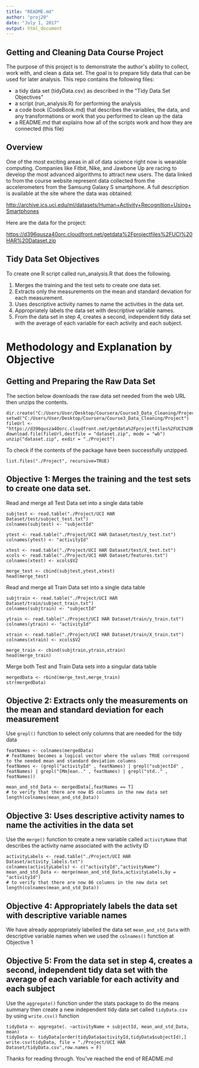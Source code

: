 ```yaml
---
title: "README.md"
author: "proj20"
date: "July 1, 2017"
output: html_document
---
```



## Getting and Cleaning Data Course Project

The purpose of this project is to demonstrate the author's ability to collect, work with, and clean a data set. The goal is to prepare tidy data that can be used for later analysis. This repo contains the following files:

* a tidy data set (tidyData.csv) as described in the "Tidy Data Set Objectives"
* a script (run_analysis.R) for performing the analysis
* a code book (CodeBook.md) that describes the variables, the data, and any transformations or work that you performed to clean up the data
* a README.md that explains how all of the scripts work and how they are connected (this file)


## Overview

One of the most exciting areas in all of data science right now is wearable computing. Companies like Fitbit, Nike, and Jawbone Up are racing to develop the most advanced algorithms to attract new users. The data linked to from the course website represent data collected from the accelerometers from the Samsung Galaxy S smartphone. A full description is available at the site where the data was obtained:

http://archive.ics.uci.edu/ml/datasets/Human+Activity+Recognition+Using+Smartphones

Here are the data for the project:

https://d396qusza40orc.cloudfront.net/getdata%2Fprojectfiles%2FUCI%20HAR%20Dataset.zip 


## Tidy Data Set Objectives

To create one R script called run_analysis.R that does the following.

1. Merges the training and the test sets to create one data set.
2. Extracts only the measurements on the mean and standard deviation for each measurement.
3. Uses descriptive activity names to name the activities in the data set.
4. Appropriately labels the data set with descriptive variable names.
5. From the data set in step 4, creates a second, independent tidy data set with the average of each variable for each activity and each subject.


# Methodology and Explanation by Objective

## Getting and Preparing the Raw Data Set
The section below downloads the raw data set needed from the web URL then unzips the contents.

```{r}
dir.create("C:/Users/User/Desktop/Coursera/Course3_Data_Cleaning/Project")
setwd("C:/Users/User/Desktop/Coursera/Course3_Data_Cleaning/Project")
fileUrl <- "https://d396qusza40orc.cloudfront.net/getdata%2Fprojectfiles%2FUCI%20HAR%20Dataset.zip"
download.file(fileUrl,destfile = "dataset.zip", mode = "wb")
unzip("dataset.zip", exdir = "./Project")
```
To check if the contents of the package have been successfully unzipped.
```{r}
list.files("./Project", recursive=TRUE)
```

## Objective 1: Merges the training and the test sets to create one data set.

Read and merge all Test Data set into a single data table
```{r}
subjtest <- read.table("./Project/UCI HAR Dataset/test/subject_test.txt")
colnames(subjtest) <- "subjectId"

ytest <- read.table("./Project/UCI HAR Dataset/test/y_test.txt")
colnames(ytest) <- "activityId"

xtest <- read.table("./Project/UCI HAR Dataset/test/X_test.txt")
xcols <- read.table("./Project/UCI HAR Dataset/features.txt")
colnames(xtest) <- xcols$V2

merge_test <- cbind(subjtest,ytest,xtest)
head(merge_test)
```

Read and merge all Train Data set into a single data table
```{r}
subjtrain <- read.table("./Project/UCI HAR Dataset/train/subject_train.txt")
colnames(subjtrain) <- "subjectId"

ytrain <- read.table("./Project/UCI HAR Dataset/train/y_train.txt")
colnames(ytrain) <- "activityId"

xtrain <- read.table("./Project/UCI HAR Dataset/train/X_train.txt")
colnames(xtrain) <- xcols$V2

merge_train <- cbind(subjtrain,ytrain,xtrain)
head(merge_train)
```

Merge both Test and Train Data sets into a singular data table
```{r}
mergedData <- rbind(merge_test,merge_train)
str(mergedData)
```

## Objective 2: Extracts only the measurements on the mean and standard deviation for each measurement
Use `grepl()` function to select only columns that are needed for the tidy data
```{r}
featNames <- colnames(mergedData)
# featNames becomes a logical vector where the values TRUE correspond to the needed mean and standard deviation columns
featNames <- (grepl("activityId" , featNames) | grepl("subjectId" , featNames) | grepl("[Mm]ean.." , featNames) | grepl("std.." , featNames))

mean_and_std_Data <- mergedData[,featNames == T]
# to verify that there are now 85 columns in the new data set
length(colnames(mean_and_std_Data))
```

## Objective 3: Uses descriptive activity names to name the activities in the data set
Use the `merge()` function to create a new variable called `activityName` that describes the activity name associated with the activity ID  
```{r}
activityLabels <- read.table("./Project/UCI HAR Dataset/activity_labels.txt")
colnames(activityLabels) <- c("activityId","activityName")
mean_and_std_Data <- merge(mean_and_std_Data,activityLabels,by = "activityId")
# to verify that there are now 86 columns in the new data set
length(colnames(mean_and_std_Data))
```

## Objective 4: Appropriately labels the data set with descriptive variable names
We have already appropriately labelled the data set `mean_and_std_Data` with descriptive variable names when we used the `colnames()` function at Objective 1


## Objective 5: From the data set in step 4, creates a second, independent tidy data set with the average of each variable for each activity and each subject

Use the `aggregate()` function under the stats package to do the means summary then create a new independent tidy data set called `tidyData.csv` by using `write.csv()` function
```{r}
tidyData <- aggregate(. ~activityName + subjectId, mean_and_std_Data, mean)
tidyData <- tidyData[order(tidyData$activityId,tidyData$subjectId),]
write.csv(tidyData, file = "./Project/UCI HAR Dataset/tidyData.csv",row.names = F)
```

Thanks for reading through. You've reached the end of README.md
